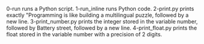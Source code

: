 0-run runs a Python script.
1-run_inline runs Python code.
2-print.py prints exactly "Programming is like building a multilingual puzzle, followed by a new line.
3-print_number.py prints the integer stored in the variable number, followed by Battery street, followed by a new line.
4-print_float.py prints the float stored in the variable number with a precision of 2 digits.
